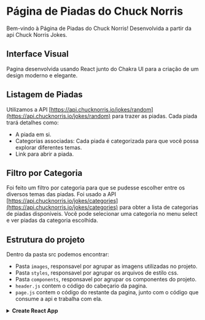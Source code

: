 # Página de Piadas do Chuck Norris

Bem-vindo à Página de Piadas do Chuck Norris! Desenvolvida a partir da api Chuck Norris Jokes.

## Interface Visual

Pagina desenvolvida usando React junto do Chakra UI para a criação de um design moderno e elegante.

## Listagem de Piadas

Utilizamos a API [https://api.chucknorris.io/jokes/random](https://api.chucknorris.io/jokes/random) para trazer as piadas. Cada piada trará detalhes como:

- A piada em si.
- Categorias associadas: Cada piada é categorizada para que você possa explorar diferentes temas.
- Link para abrir a piada.

## Filtro por Categoria

Foi feito um filtro por categoria para que se pudesse escolher entre os diversos temas das piadas. Foi usado a API [https://api.chucknorris.io/jokes/categories](https://api.chucknorris.io/jokes/categories) para obter a lista de categorias de piadas disponíveis. Você pode selecionar uma categoria no menu select e ver piadas da categoria escolhida.

## Estrutura do projeto
 Dentro da pasta src podemos encontrar:
 - Pasta `images`, responsavel por agrupar as imagens utilizadas no projeto.
 - Pasta `styles`, responsavel por agrupar os arquivos de estilo css.
 - Pasta `components`, responsavel por agrupar os componentes do projeto.
  - `header.js` contem o código do cabeçario da pagina.
  - `page.js` contem o código do restante da pagina, junto com o código que consume a api e trabalha com ela.

<details><summary><b>Create React App</summary>


# Getting Started with Create React App

This project was bootstrapped with [Create React App](https://github.com/facebook/create-react-app).

## Available Scripts

In the project directory, you can run:

### `yarn start`

Runs the app in the development mode.\
Open [http://localhost:3000](http://localhost:3000) to view it in your browser.

The page will reload when you make changes.\
You may also see any lint errors in the console.

### `yarn test`

Launches the test runner in the interactive watch mode.\
See the section about [running tests](https://facebook.github.io/create-react-app/docs/running-tests) for more information.

### `yarn build`

Builds the app for production to the `build` folder.\
It correctly bundles React in production mode and optimizes the build for the best performance.

The build is minified and the filenames include the hashes.\
Your app is ready to be deployed!

See the section about [deployment](https://facebook.github.io/create-react-app/docs/deployment) for more information.

### `yarn eject`

**Note: this is a one-way operation. Once you `eject`, you can't go back!**

If you aren't satisfied with the build tool and configuration choices, you can `eject` at any time. This command will remove the single build dependency from your project.

Instead, it will copy all the configuration files and the transitive dependencies (webpack, Babel, ESLint, etc) right into your project so you have full control over them. All of the commands except `eject` will still work, but they will point to the copied scripts so you can tweak them. At this point you're on your own.

You don't have to ever use `eject`. The curated feature set is suitable for small and middle deployments, and you shouldn't feel obligated to use this feature. However we understand that this tool wouldn't be useful if you couldn't customize it when you are ready for it.

## Learn More

You can learn more in the [Create React App documentation](https://facebook.github.io/create-react-app/docs/getting-started).

To learn React, check out the [React documentation](https://reactjs.org/).

### Code Splitting

This section has moved here: [https://facebook.github.io/create-react-app/docs/code-splitting](https://facebook.github.io/create-react-app/docs/code-splitting)

### Analyzing the Bundle Size

This section has moved here: [https://facebook.github.io/create-react-app/docs/analyzing-the-bundle-size](https://facebook.github.io/create-react-app/docs/analyzing-the-bundle-size)

### Making a Progressive Web App

This section has moved here: [https://facebook.github.io/create-react-app/docs/making-a-progressive-web-app](https://facebook.github.io/create-react-app/docs/making-a-progressive-web-app)

### Advanced Configuration

This section has moved here: [https://facebook.github.io/create-react-app/docs/advanced-configuration](https://facebook.github.io/create-react-app/docs/advanced-configuration)

### Deployment

This section has moved here: [https://facebook.github.io/create-react-app/docs/deployment](https://facebook.github.io/create-react-app/docs/deployment)

### `yarn build` fails to minify

This section has moved here: [https://facebook.github.io/create-react-app/docs/troubleshooting#npm-run-build-fails-to-minify](https://facebook.github.io/create-react-app/docs/troubleshooting#npm-run-build-fails-to-minify)

</details>
